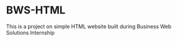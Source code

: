 # BWS-HTML
This is  a project on simple HTML website built during Business Web Solutions Internship
